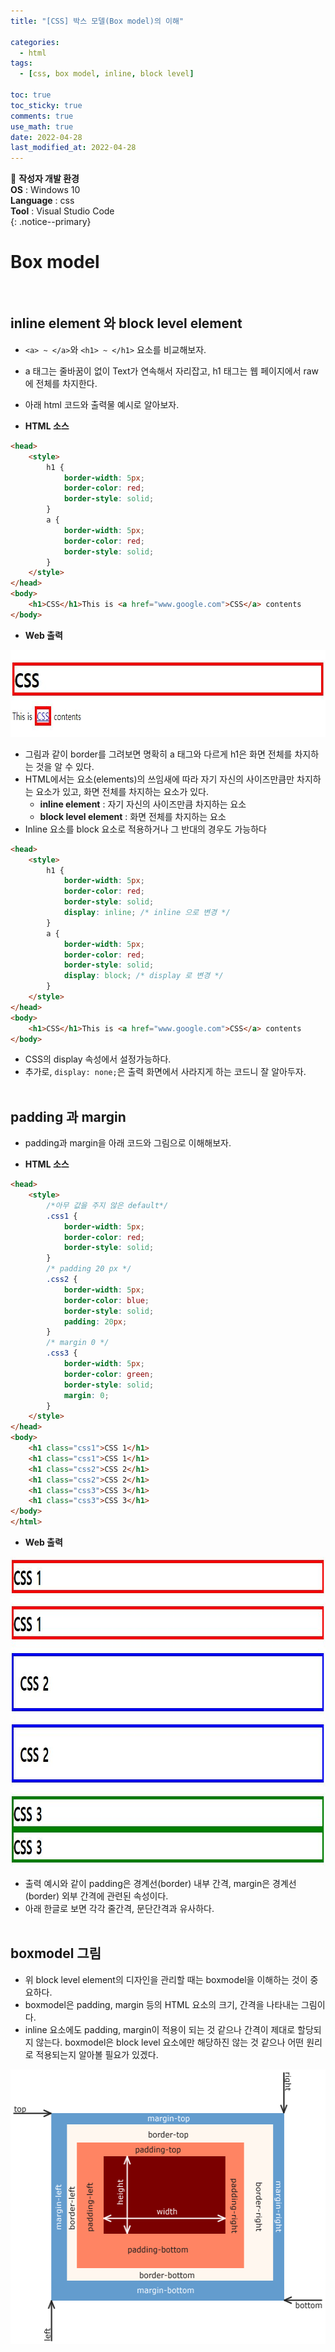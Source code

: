 ```yaml
---
title: "[CSS] 박스 모델(Box model)의 이해"

categories:
  - html
tags:
  - [css, box model, inline, block level]

toc: true
toc_sticky: true
comments: true
use_math: true
date: 2022-04-28
last_modified_at: 2022-04-28
---
```


📌 **작성자 개발 환경** <br>
**OS** : Windows 10 <br>
**Language** : css<br>
**Tool** : Visual Studio Code<br>
{: .notice--primary}

# Box model
<br>

## inline element 와 block level element

- `<a> ~ </a>`와 `<h1> ~ </h1>` 요소를 비교해보자.
- a 태그는 줄바꿈이 없이 Text가 연속해서 자리잡고, h1 태그는 웹 페이지에서 raw에 전체를 차지한다.
- 아래 html 코드와 출력물 예시로 알아보자.

- **HTML 소스**

```html
<head>
    <style>
        h1 {
            border-width: 5px;
            border-color: red;
            border-style: solid;
        }
        a {
            border-width: 5px;
            border-color: red;
            border-style: solid;
        }
    </style>
</head>
<body>
    <h1>CSS</h1>This is <a href="www.google.com">CSS</a> contents
</body>
```

- **Web 출력**

<p align="center"><img src="/assets/images/ah1d.jpg" width="714px" height="139px"></p>

- 그림과 같이 border를 그려보면 명확히 a 태그와 다르게 h1은 화면 전체를 차지하는 것을 알 수 있다.
- HTML에서는 요소(elements)의 쓰임새에 따라 자기 자신의 사이즈만큼만 차지하는 요소가 있고, 화면 전체를 차지하는 요소가 있다.
    - **inline element** : 자기 자신의 사이즈만큼 차지하는 요소
    - **block level element** : 화면 전체를 차지하는 요소
- Inline 요소를 block 요소로 적용하거나 그 반대의 경우도 가능하다

```html
<head>
    <style>
        h1 { 
            border-width: 5px;
            border-color: red;
            border-style: solid;
            display: inline; /* inline 으로 변경 */
        }
        a {
            border-width: 5px;
            border-color: red;
            border-style: solid;
            display: block; /* display 로 변경 */
        }
    </style>
</head>
<body>
    <h1>CSS</h1>This is <a href="www.google.com">CSS</a> contents
</body>
```

- CSS의 display 속성에서 설정가능하다.
- 추가로, `display: none;`은 출력 화면에서 사라지게 하는 코드니 잘 알아두자.
<br><br>

## padding 과 margin

- padding과 margin을 아래 코드와 그림으로 이해해보자.

- **HTML 소스**

```html
<head>
    <style>
        /*아무 값을 주지 않은 default*/
        .css1 {
            border-width: 5px;
            border-color: red;
            border-style: solid;
        }
        /* padding 20 px */
        .css2 {
            border-width: 5px;
            border-color: blue;
            border-style: solid;
            padding: 20px;
        }
        /* margin 0 */
        .css3 {
            border-width: 5px;
            border-color: green;
            border-style: solid;
            margin: 0;
        }
    </style>
</head>
<body>
    <h1 class="css1">CSS 1</h1>
    <h1 class="css1">CSS 1</h1>
    <h1 class="css2">CSS 2</h1>
    <h1 class="css2">CSS 2</h1>
    <h1 class="css3">CSS 3</h1>
    <h1 class="css3">CSS 3</h1>
</body>
</html>
```

- **Web 출력**

<p align="center"><img src="/assets/images/padmar.jpg" width="951px" height="495px"></p>

- 출력 예시와 같이 padding은 경계선(border) 내부 간격, margin은 경계선(border) 외부 간격에 관련된 속성이다.
- 아래 한글로 보면 각각 줄간격, 문단간격과 유사하다.
<br><br>

## boxmodel 그림

- 위 block level element의 디자인을 관리할 때는 boxmodel을 이해하는 것이 중요하다.
- boxmodel은 padding, margin 등의 HTML 요소의 크기, 간격을 나타내는 그림이다. 
- inline 요소에도 padding, margin이 적용이 되는 것 같으나 간격이 제대로 할당되지 않는다. boxmodel은 block level 요소에만 해당하진 않는 것 같으나 어떤 원리로 적용되는지 알아볼 필요가 있겠다.

<p align="center"><img src="/assets/images/boxmodel.png" width="541px" height="439px"></p>
<br>


